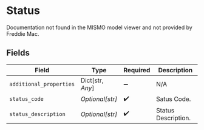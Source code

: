 # Status

Documentation not found in the MISMO model viewer and not provided by Freddie Mac.


## Fields

| Field                   | Type                    | Required                | Description             |
| ----------------------- | ----------------------- | ----------------------- | ----------------------- |
| `additional_properties` | Dict[str, *Any*]        | :heavy_minus_sign:      | N/A                     |
| `status_code`           | *Optional[str]*         | :heavy_check_mark:      | Satus Code.             |
| `status_description`    | *Optional[str]*         | :heavy_check_mark:      | Status Description.     |